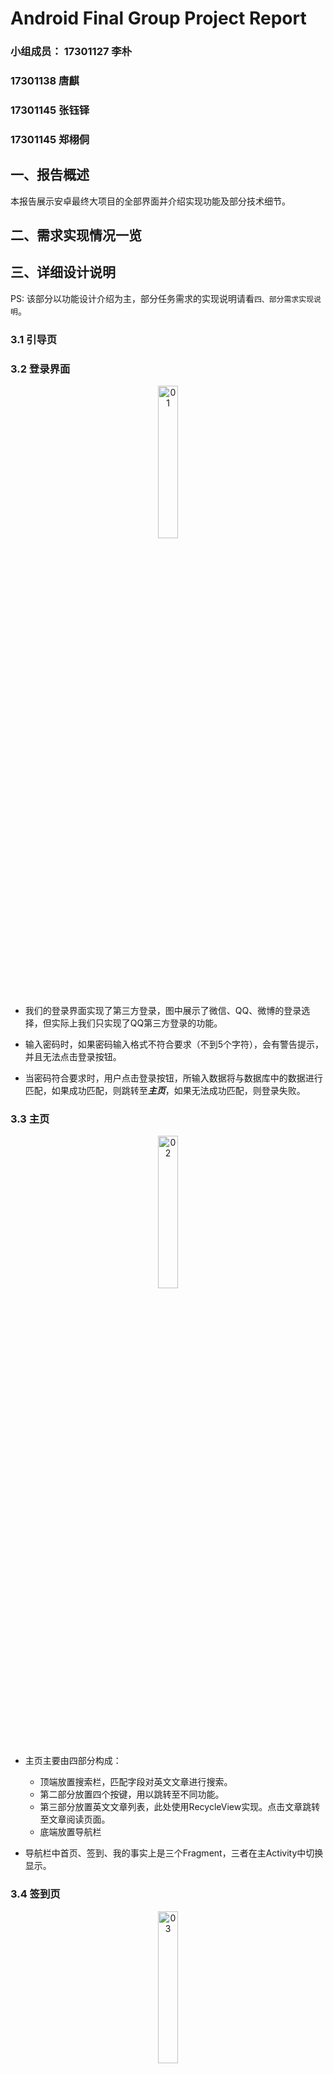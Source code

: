 # Android Final Group Project Report 

### 小组成员：	17301127 李朴 

### 					   17301138 唐麒 

### 					   17301145 张钰铎

### 					   17301145 郑栩侗



## 一、报告概述

本报告展示安卓最终大项目的全部界面并介绍实现功能及部分技术细节。



## 二、需求实现情况一览





## 三、详细设计说明

PS: 该部分以功能设计介绍为主，部分任务需求的实现说明请看`四、部分需求实现说明`。

### 3.1 引导页



### 3.2 登录界面
<div align="center"><img src="http://tang5618.com/zip/login.jpg" alt="01" width="25%" height="25%" /></div>


+ 我们的登录界面实现了第三方登录，图中展示了微信、QQ、微博的登录选择，但实际上我们只实现了QQ第三方登录的功能。

+ 输入密码时，如果密码输入格式不符合要求（不到5个字符），会有警告提示，并且无法点击登录按钮。
+ 当密码符合要求时，用户点击登录按钮，所输入数据将与数据库中的数据进行匹配，如果成功匹配，则跳转至***主页***，如果无法成功匹配，则登录失败。



### 3.3 主页
<div align="center"><img src="http://tang5618.com/zip/mainpage.jpg" alt="02" width="25%" height="25%" /></div>

+ 主页主要由四部分构成：
  + 顶端放置搜索栏，匹配字段对英文文章进行搜索。
  + 第二部分放置四个按键，用以跳转至不同功能。
  + 第三部分放置英文文章列表，此处使用RecycleView实现。点击文章跳转至文章阅读页面。
  + 底端放置导航栏
  
+ 导航栏中首页、签到、我的事实上是三个Fragment，三者在主Activity中切换显示。

  

### 3.4 签到页

<div align="center"><img src="http://tang5618.com/zip/signin.jpg" alt="03" width="25%" height="25%" /></div>



### 3.5 个人信息页面


<div align="center"><img src="https://tang5618.com/zip/usercenter.jpg" alt="04" width="25%" height="25%" /></div>



### 3.6 背单词页面

<div align="center"><img src="http://tang5618.com/zip/word_recite.png" alt="05" width="25%" height="25%" /></div>

+ 底部按键用以选择用户记忆程度

  + ”认识“代表用户熟知，初次点击点击后该日不会重复出现该单词。

  + “模糊”代表用户记忆不牢固，初次点击后本单词将重复出现3次。

  + “不认识”即为字面意思，初次点击后单词将重复出现5次。

    

### 3.7 文章阅读页

<div align="center"><img src="http://tang5618.com/zip/article_main.jpg" alt="06" width="25%" height="25%" /></div>


+ 文章底部评论、点赞、收藏、调整字体功能及动画均已实现。



## 四、部分技术实现说明



### 4.1 某某功能

+ 某某功能之简介

```
public class SpUtil {

    static SharedPreferences prefs;

    public static void init(Context context) {
        prefs = PreferenceManager.getDefaultSharedPreferences(context);
    }

    /**
     * 获取登录状态
     * @param key
     * @return
     */
    public static boolean getBoolean(String key) {
        return prefs.getBoolean(key, false);
    }

    /**
     * 设置登录状态
     * @param key
     * @param data
     */
    public static void setBoolean(String key, boolean data) {
        prefs.edit().putBoolean(key, data).apply();
    }

}
```

